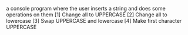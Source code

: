 a console program where the user inserts a string and does some operations on them
[1] Change all to UPPERCASE
[2] Change all to lowercase
[3] Swap UPPERCASE and lowercase
[4] Make first character UPPERCASE
